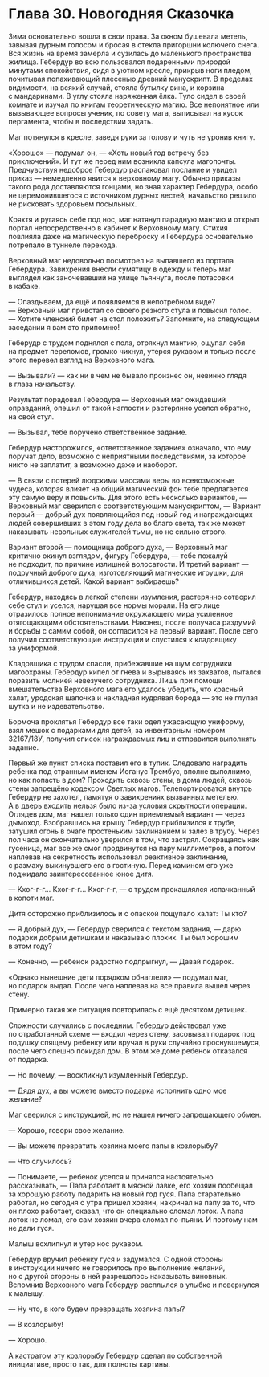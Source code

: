 # Глава 30. Новогодняя Сказочка

Зима основательно вошла в свои права. За окном бушевала метель, завывая дурным голосом и бросая в стекла пригоршни колючего снега. Вся жизнь на время замерла и сузилась до маленького пространства жилища. Гебердур во всю пользовался подаренными природой минутами спокойствия, сидя в уютном кресле, прикрыв ноги пледом, почитывая попахивающий плесенью древний манускрипт. В пределах видимости, на всякий случай, стояла бутылку вина, и корзина с мандаринами. В углу стояла наряженная ёлка. Туло сидел в своей комнате и изучал по книгам теоретическую магию. Все непонятное или вызывающее вопросы ученик, по совету мага, выписывал на кусок пергамента, чтобы в последствии задать.

Маг потянулся в кресле, заведя руки за голову и чуть не уронив книгу.

«Хорошо» — подумал он, — «Хоть новый год встречу без приключений». И тут же перед ним возникла капсула магопочты. Предчувствуя недоброе Гебердур распаковал послание и увидел приказ — немедленно явится к верховному магу. Обычно приказы такого рода доставляются гонцами, но зная характер Гебердура, особо не церемонившегося с источником дурных вестей, начальство решило не рисковать здоровьем посыльных.

Кряхтя и ругаясь себе под нос, маг натянул парадную мантию и открыл портал непосредственно в кабинет к Верховному магу. Стихия повлияла даже на магическую переброску и Гебердура основательно потрепало в туннеле перехода.

Верховный маг недовольно посмотрел на выпавшего из портала Гебердура. Завихрения внесли сумятицу в одежду и теперь маг выглядел как заночевавший на улице пьянчуга, после потасовки в кабаке.

— Опаздываем, да ещё и появляемся в непотребном виде? — Верховный маг привстал со своего резного стула и повысил голос. — Хотите членский билет на стол положить? Запомните, на следующем заседании я вам это припомню!

Геберудр с трудом поднялся с пола, отряхнул мантию, ощупал себя на предмет переломов, громко чихнул, утерся рукавом и только после этого перевел взгляд на Верховного мага.

— Вызывали? — как ни в чем не бывало произнес он, невинно глядя в глаза начальству.

Результат порадовал Гебердура — Верховный маг ожидавший оправданий, опешил от такой наглости и растерянно уселся обратно, на свой стул.

— Вызывал, тебе поручено ответственное задание.

Гебердур насторожился, «ответственное задание» означало, что ему поручат дело, возможно с неприятными последствиями, за которое никто не заплатит, а возможно даже и наоборот.

— В связи с потерей людскими массами веры во всевозможные чудеса, которая влияет на общий магический фон тебе предлагается эту самую веру и повысить. Для этого есть несколько вариантов, — Верховный маг сверился с соответствующим манускриптом, — Вариант первый — добрый дух появляющийся под новый год и награждающих людей совершивших в этом году дела во благо света, так же может наказывать невольных служителей тьмы, но не сильно строго.

Вариант второй — помощница доброго духа, — Верховный маг критично окинул взглядом, фигуру Гебердура, — тебе пожалуй не подходит, по причине излишней волосатости. И третий вариант — подручный доброго духа, изготовляющий магические игрушки, для отличившихся детей. Какой вариант выбираешь?

Гебердур, находясь в легкой степени изумления, растерянно сотворил себе стул и уселся, нарушая все нормы морали. На его лице отразилось полное непонимание окружающего мира усиленное отягощающими обстоятельствами. Наконец, после получаса раздумий и борьбы с самим собой, он согласился на первый вариант. После сего получил соответствующие инструкции и спустился к кладовщику за униформой.

Кладовщика с трудом спасли, прибежавшие на шум сотрудники магоохраны. Гебердур кипел от гнева и вырываясь из захватов, пытался поразить молнией невезучего сотрудника. Лишь при помощи вмешательства Верховного мага его удалось убедить, что красный халат, уродская шапочка и накладная кудрявая борода — это не глупая шутка и не издевательство.

Бормоча проклятья Гебердур все таки одел ужасающую униформу, взял мешок с подарками для детей, за инвентарным номером 32167/18У, получил список награждаемых лиц и отправился выполнять задание.

Первый же пункт списка поставил его в тупик. Следовало наградить ребенка под странным именем Иоганус Трембус, вполне выполнимо, но как попасть в дом? Проходить сквозь стены, в дома людей, сквозь стены запрещёно кодексом Светлых магов. Телепортироватся внутрь Гебердур не захотел, памятуя о завихрениях вызванных метелью. А в дверь входить нельзя было из-за условия скрытности операции. Оглядев дом, маг нашел только один приемлемый вариант — через дымоход. Взобравшись на крышу Гебердур приблизился к трубе, затушил огонь в очаге простеньким заклинанием и залез в трубу. Через пол часа он окончательно уверился в том, что застрял. Сокращаясь как гусеница, маг все же смог продвинутся на пару миллиметров, а потом наплевав на секретность использовал реактивное заклинание, с размаху выкинувшего его в гостиную. Перед камином его уже поджидало заинтересованное юное дитя.

— Кхог-г-г... Кхог-г-г... Кхог-г-г, — с трудом прокашлялся испачканный в копоти маг.

Дитя осторожно приблизилось и с опаской пощупало халат: Ты кто?

— Я добрый дух, — Гебердур сверился с текстом задания, — дарю подарки добрым детишкам и наказываю плохих. Ты был хорошим в этом году?

— Конечно, — ребенок радостно подпрыгнул, — Давай подарок.

«Однако нынешние дети порядком обнаглели» — подумал маг, но подарок выдал. После чего наплевав на все правила вышел через стену.

Примерно такая же ситуация повторилась с ещё десятком детишек.

Сложности случились с последним. Гебердур действовал уже по отработанной схеме — входил через стену, засовывал подарок под подушку спящему ребенку или вручал в руки случайно проснувшемуся, после чего спешно покидал дом. В этом же доме ребенок отказался от подарка.

— Но почему, — воскликнул изумленный Гебердур.

— Дядя дух, а вы можете вместо подарка исполнить одно мое желание?

Маг сверился с инструкцией, но не нашел ничего запрещающего обмен.

— Хорошо, говори свое желание.

— Вы можете превратить хозяина моего папы в козлорыбу?

— Что случилось?

— Понимаете, — ребенок уселся и принялся настоятельно рассказывать, — Папа работает в мясной лавке, его хозяин пообещал за хорошую работу подарить на новый год гуся. Папа старательно работал, но сегодня с утра пришел хозяин, накричал на папу за то, что он плохо работает, сказал, что он специально сломал лоток. А папа лоток не ломал, его сам хозяин вчера сломал по-пьяни. И поэтому нам не дали гуся.

Малыш всхлипнул и утер нос рукавом.

Гебердур вручил ребенку гуся и задумался. С одной стороны в инструкции ничего не говорилось про выполнение желаний, но с другой стороны в ней разрешалось наказывать виновных. Вспомнив Верховного мага Гебердур расплылся в улыбке и повернулся к малышу.

— Ну что, в кого будем превращать хозяина папы?

— В козлорыбу!

— Хорошо.

А кастратом эту козлорыбу Гебердур сделал по собственной инициативе, просто так, для полноты картины.

